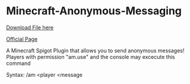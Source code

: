 # Minecraft-Anonymous-Messaging
<!-- Place this tag where you want the button to render. -->
<a class="github-button" href="https://github.com/jroo3121/Minecraft-Anonymous-Messaging/blob/main/Minecraft%20Anonymous%20Message/bin/resources/anonymousmessaging.jar" data-icon="octicon-download" aria-label="Download dd/ddd on GitHub">Download File here</a>
<p>
  <a href="https://google.com">Official Page</a>
  <p>
A Minecraft Spigot Plugin that allows you to send anonymous messages!
Players with permission "am.use" and the console may excecute this command
    <p>
Syntax: /am &#60player &#60message
